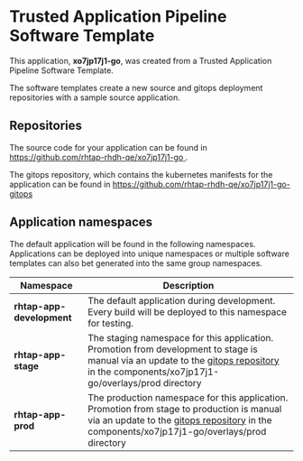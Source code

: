 # Trusted Application Pipeline Software Template

This application, **xo7jp17j1-go**, was created from a Trusted Application Pipeline Software Template.

The software templates create a new source and gitops deployment repositories with a sample source application. 

## Repositories

The source code for your application can be found in [https://github.com/rhtap-rhdh-qe/xo7jp17j1-go ](https://github.com/rhtap-rhdh-qe/xo7jp17j1-go ).
 
The gitops repository, which contains the kubernetes manifests for the application can be found in 
[https://github.com/rhtap-rhdh-qe/xo7jp17j1-go-gitops ](https://github.com/rhtap-rhdh-qe/xo7jp17j1-go-gitops ) 

## Application namespaces 

The default application will be found in the following namespaces. Applications can be deployed into unique namespaces or multiple software templates can also bet generated into the same group namespaces.  

|  Namespace   |  Description   |  
| -------- | -------- |   
| **rhtap-app-development** | The default application during development. Every build will be deployed to this namespace for testing. | 
| **rhtap-app-stage** | The staging namespace for this application. Promotion from development to stage is manual via an update to the [gitops repository](https://github.com/rhtap-rhdh-qe/xo7jp17j1-go-gitops ) in the components/xo7jp17j1-go/overlays/prod directory |  
| **rhtap-app-prod** | The production namespace for this application. Promotion from stage to production is manual via an update to the [gitops repository](https://github.com/rhtap-rhdh-qe/xo7jp17j1-go-gitops ) in the components/xo7jp17j1-go/overlays/prod directory | 